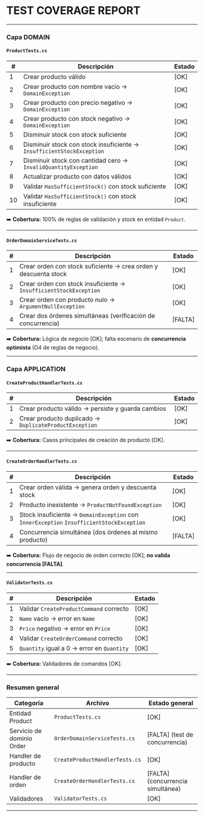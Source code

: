 # TEST COVERAGE REPORT

---

### **Capa DOMAIN**

#### `ProductTests.cs`

| #  | Descripción                                                           | Estado |
| -- | --------------------------------------------------------------------- | ------ |
| 1  | Crear producto válido                                                 | [OK]   |
| 2  | Crear producto con nombre vacío → `DomainException`                   | [OK]   |
| 3  | Crear producto con precio negativo → `DomainException`                | [OK]   |
| 4  | Crear producto con stock negativo → `DomainException`                 | [OK]   |
| 5  | Disminuir stock con stock suficiente                                  | [OK]   |
| 6  | Disminuir stock con stock insuficiente → `InsufficientStockException` | [OK]   |
| 7  | Disminuir stock con cantidad cero → `InvalidQuantityException`        | [OK]   |
| 8  | Actualizar producto con datos válidos                                 | [OK]   |
| 9  | Validar `HasSufficientStock()` con stock suficiente                   | [OK]   |
| 10 | Validar `HasSufficientStock()` con stock insuficiente                 | [OK]   |

➡️ **Cobertura:** 100% de reglas de validación y stock en entidad `Product`.

---

#### `OrderDomainServiceTests.cs`

| # | Descripción                                                       | Estado  |
| - | ----------------------------------------------------------------- | ------- |
| 1 | Crear orden con stock suficiente → crea orden y descuenta stock   | [OK]    |
| 2 | Crear orden con stock insuficiente → `InsufficientStockException` | [OK]    |
| 3 | Crear orden con producto nulo → `ArgumentNullException`           | [OK]    |
| 4 | Crear dos órdenes simultáneas (verificación de concurrencia)      | [FALTA] |

➡️ **Cobertura:** Lógica de negocio [OK]; falta escenario de **concurrencia optimista** (O4 de reglas de negocio).

---

### **Capa APPLICATION**

#### `CreateProductHandlerTests.cs`

| # | Descripción                                            | Estado |
| - | ------------------------------------------------------ | ------ |
| 1 | Crear producto válido → persiste y guarda cambios      | [OK]   |
| 2 | Crear producto duplicado → `DuplicateProductException` | [OK]   |

➡️ **Cobertura:** Casos principales de creación de producto [OK].

---

#### `CreateOrderHandlerTests.cs`

| # | Descripción                                                                              | Estado  |
| - | ---------------------------------------------------------------------------------------- | ------- |
| 1 | Crear orden válida → genera orden y descuenta stock                                      | [OK]    |
| 2 | Producto inexistente → `ProductNotFoundException`                                        | [OK]    |
| 3 | Stock insuficiente → `DomainException` con `InnerException` `InsufficientStockException` | [OK]    |
| 4 | Concurrencia simultánea (dos órdenes al mismo producto)                                  | [FALTA] |

➡️ **Cobertura:** Flujo de negocio de orden correcto [OK]; **no valida concurrencia [FALTA]**.

---

#### `ValidatorTests.cs`

| # | Descripción                                | Estado |
| - | ------------------------------------------ | ------ |
| 1 | Validar `CreateProductCommand` correcto    | [OK]   |
| 2 | `Name` vacío → error en `Name`             | [OK]   |
| 3 | `Price` negativo → error en `Price`        | [OK]   |
| 4 | Validar `CreateOrderCommand` correcto      | [OK]   |
| 5 | `Quantity` igual a 0 → error en `Quantity` | [OK]   |

➡️ **Cobertura:** Validadores de comandos [OK].

---

### **Resumen general**

| Categoría                 | Archivo                        | Estado general                    |
| ------------------------- | ------------------------------ | --------------------------------- |
| Entidad Product           | `ProductTests.cs`              | [OK]                              |
| Servicio de dominio Order | `OrderDomainServiceTests.cs`   | [FALTA] (test de concurrencia)    |
| Handler de producto       | `CreateProductHandlerTests.cs` | [OK]                              |
| Handler de orden          | `CreateOrderHandlerTests.cs`   | [FALTA] (concurrencia simultánea) |
| Validadores               | `ValidatorTests.cs`            | [OK]                              |

---